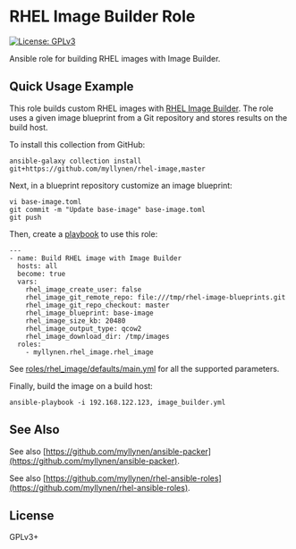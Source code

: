 # RHEL Image Builder Role

[![License: GPLv3](https://img.shields.io/badge/license-GPLv3-brightgreen.svg)](https://www.gnu.org/licenses/gpl-3.0)

Ansible role for building RHEL images with Image Builder.

## Quick Usage Example

This role builds custom RHEL images with
[RHEL Image Builder](https://access.redhat.com/documentation/en-us/red_hat_enterprise_linux/9/html/composing_a_customized_rhel_system_image/index).
The role uses a given image blueprint from a Git repository and stores
results on the build host.

To install this collection from GitHub:

```
ansible-galaxy collection install git+https://github.com/myllynen/rhel-image,master
```

Next, in a blueprint repository customize an image blueprint:

```
vi base-image.toml
git commit -m "Update base-image" base-image.toml
git push
```

Then, create a [playbook](image_builder.yml) to use this role:

```
---
- name: Build RHEL image with Image Builder
  hosts: all
  become: true
  vars:
    rhel_image_create_user: false
    rhel_image_git_remote_repo: file:///tmp/rhel-image-blueprints.git
    rhel_image_git_repo_checkout: master
    rhel_image_blueprint: base-image
    rhel_image_size_kb: 20480
    rhel_image_output_type: qcow2
    rhel_image_download_dir: /tmp/images
  roles:
    - myllynen.rhel_image.rhel_image
```

See
[roles/rhel_image/defaults/main.yml](roles/rhel_image/defaults/main.yml)
for all the supported parameters.

Finally, build the image on a build host:

```
ansible-playbook -i 192.168.122.123, image_builder.yml
```

## See Also

See also
[https://github.com/myllynen/ansible-packer](https://github.com/myllynen/ansible-packer).

See also
[https://github.com/myllynen/rhel-ansible-roles](https://github.com/myllynen/rhel-ansible-roles).

## License

GPLv3+
